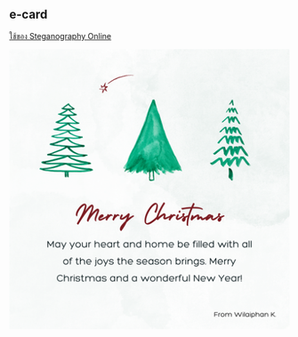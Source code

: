 ## e-card

<a href="https://stylesuxx.github.io/steganography/ "> ใช้ของ Steganography Online </a>


![e-card](img/hidden-card.png)
